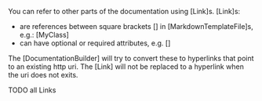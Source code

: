[//]: # (This file was generated from: doc/template/04-Links.mdt using the documentation_builder package on: 2021-09-09 19:58:22.412304.)
<a id='lib-parser-link-parser-dart-link'></a>You can refer to other parts of the documentation using [Link]s.
[Link]s:
- are references between square brackets [] in [MarkdownTemplateFile]s, e.g.: [MyClass]
- can have optional or required attributes, e.g. []

The [DocumentationBuilder] will try to convert these to hyperlinks that point to an existing http uri.
The [Link] will not be replaced to a hyperlink when the uri does not exits.


TODO all Links